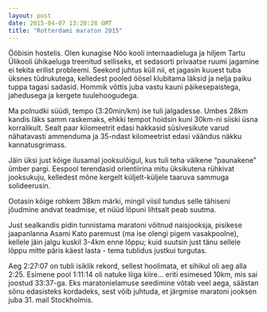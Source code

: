 ```yaml
---
layout: post
date: 2015-04-07 13:20:28 GMT
title: "Rotterdami maraton 2015"
---
```

<p>Ööbisin hostelis. Olen kunagise Nõo kooli internaadieluga ja hiljem Tartu Ülikooli ühikaeluga treenitud selliseks, et sedasorti privaatse ruumi jagamine ei tekita erilist probleemi. Seekord juhtus küll nii, et jagasin kuuest tuba üksnes tüdrukutega, kelledest pooled öösel klubitama läksid ja nelja paiku tuppa tagasi sadasid. Hommik võttis juba vastu kauni päikesepaistega, jahedusega ja kergete tuulehoogudega.</p><p>Ma polnudki süüdi, tempo (3:20min/km) ise tuli jalgadesse. Umbes 28km kandis läks samm raskemaks, ehkki tempot hoidsin kuni 30km-ni siiski üsna korralikult. Sealt paar kilomeetrit edasi hakkasid süsivesikute varud nähatavasti ammenduma ja 35-ndast kilomeetrist edasi väändus näkku kannatusgrimass.</p><p>Jäin üksi just kõige ilusamal jooksulõigul, kus tuli teha väikene “paunakene” ümber pargi. Eespool terendasid orientiirina mitu üksikutena rühkivat jooksukuju, kelledest mõne kergelt küljelt-küljele taaruva sammuga solideerusin.</p><p>Ootasin kõige rohkem 38km märki, mingil viisil tundus selle tähiseni jõudmine andvat teadmise, et nüüd lõpuni lihtsalt peab suutma.</p><p>Just sealkandis pidin tunnistama maratoni võitnud naisjooksja, pisikese jaapanlanna Asami Kato paremust (ma ise olengi pigem vasakpoolne), kellele jäin jalgu kuskil 3-4km enne lõppu; kuid suutsin just tänu sellele lõppu mitte päris käest lasta - tema tublidus justkui turgutas.</p><p>Aeg 2:27:07 on tubli isiklik rekord, sellest hoolimata, et sihikul oli aeg alla 2:25. Esimene pool 1:11:14 oli natuke liiga kiire&hellip; eriti esimesed 10km, mis sai joostud 33:37-ga. Eks maratonielamuse seedimine võtab veel aega, säästan sõnu edasisteks kordadeks, sest võib juhtuda, et järgmise maratoni jooksen juba 31. mail Stockholmis.</p>

